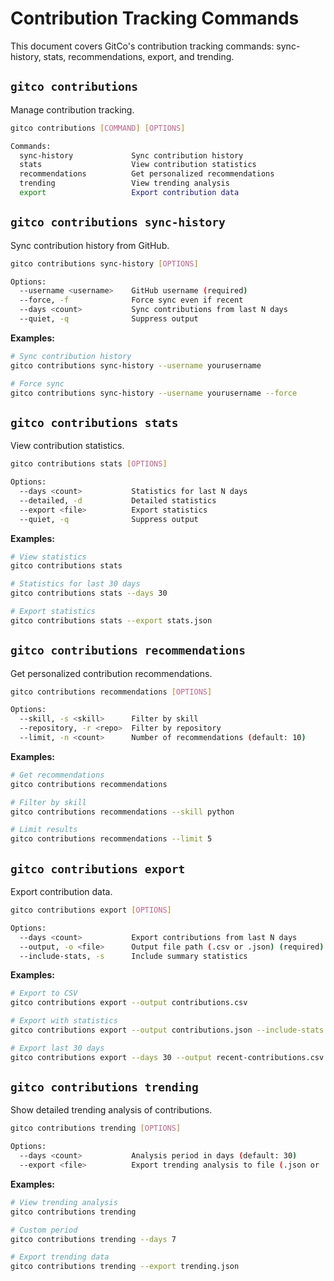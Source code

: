 # Contribution Tracking Commands

This document covers GitCo's contribution tracking commands: sync-history, stats, recommendations, export, and trending.

## `gitco contributions`

Manage contribution tracking.

```bash
gitco contributions [COMMAND] [OPTIONS]

Commands:
  sync-history             Sync contribution history
  stats                    View contribution statistics
  recommendations          Get personalized recommendations
  trending                 View trending analysis
  export                   Export contribution data
```

## `gitco contributions sync-history`

Sync contribution history from GitHub.

```bash
gitco contributions sync-history [OPTIONS]

Options:
  --username <username>    GitHub username (required)
  --force, -f              Force sync even if recent
  --days <count>           Sync contributions from last N days
  --quiet, -q              Suppress output
```

**Examples:**
```bash
# Sync contribution history
gitco contributions sync-history --username yourusername

# Force sync
gitco contributions sync-history --username yourusername --force
```

## `gitco contributions stats`

View contribution statistics.

```bash
gitco contributions stats [OPTIONS]

Options:
  --days <count>           Statistics for last N days
  --detailed, -d           Detailed statistics
  --export <file>          Export statistics
  --quiet, -q              Suppress output
```

**Examples:**
```bash
# View statistics
gitco contributions stats

# Statistics for last 30 days
gitco contributions stats --days 30

# Export statistics
gitco contributions stats --export stats.json
```

## `gitco contributions recommendations`

Get personalized contribution recommendations.

```bash
gitco contributions recommendations [OPTIONS]

Options:
  --skill, -s <skill>      Filter by skill
  --repository, -r <repo>  Filter by repository
  --limit, -n <count>      Number of recommendations (default: 10)
```

**Examples:**
```bash
# Get recommendations
gitco contributions recommendations

# Filter by skill
gitco contributions recommendations --skill python

# Limit results
gitco contributions recommendations --limit 5
```

## `gitco contributions export`

Export contribution data.

```bash
gitco contributions export [OPTIONS]

Options:
  --days <count>           Export contributions from last N days
  --output, -o <file>      Output file path (.csv or .json) (required)
  --include-stats, -s      Include summary statistics
```

**Examples:**
```bash
# Export to CSV
gitco contributions export --output contributions.csv

# Export with statistics
gitco contributions export --output contributions.json --include-stats

# Export last 30 days
gitco contributions export --days 30 --output recent-contributions.csv
```

## `gitco contributions trending`

Show detailed trending analysis of contributions.

```bash
gitco contributions trending [OPTIONS]

Options:
  --days <count>           Analysis period in days (default: 30)
  --export <file>          Export trending analysis to file (.json or .csv)
```

**Examples:**
```bash
# View trending analysis
gitco contributions trending

# Custom period
gitco contributions trending --days 7

# Export trending data
gitco contributions trending --export trending.json
```
